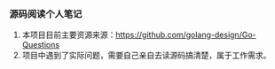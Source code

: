 ### 源码阅读个人笔记

1. 本项目目前主要资源来源：https://github.com/golang-design/Go-Questions
2. 项目中遇到了实际问题，需要自己亲自去读源码搞清楚，属于工作需求。


